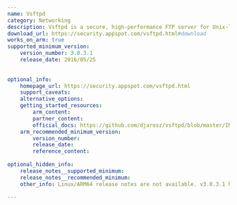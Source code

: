 ```yaml
---
name: Vsftpd
category: Networking
description: Vsftpd is a secure, high-performance FTP server for Unix-like systems, designed for reliability and strong security features.
download_url: https://security.appspot.com/vsftpd.html#download
works_on_arm: true
supported_minimum_version:
    version_number: 3.0.3.1
    release_date: 2016/05/25
 
 
optional_info:
    homepage_url: https://security.appspot.com/vsftpd.html
    support_caveats:
    alternative_options:
    getting_started_resources:
        arm_content:
        partner_content:
        official_docs: https://github.com/djarosz/vsftpd/blob/master/INSTALL
    arm_recommended_minimum_version:
        version_number:
        release_date:
        reference_content:
 
optional_hidden_info:
    release_notes__supported_minimum:
    release_notes__recommended_minimum:
    other_info: Linux/ARM64 release notes are not available. v3.0.3.1 has been successfully installed on the Neoverse N1.

---
```

